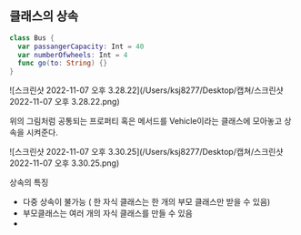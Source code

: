 ## 클래스의 상속





```swift
class Bus {
  var passangerCapacity: Int = 40
  var numberOfwheels: Int = 4
  func go(to: String) {}
}
```



![스크린샷 2022-11-07 오후 3.28.22](/Users/ksj8277/Desktop/캡쳐/스크린샷 2022-11-07 오후 3.28.22.png)

위의 그림처럼 공통되는 프로퍼티 혹은 메서드를 Vehicle이라는 클래스에 모아놓고 상속을 시켜준다.



![스크린샷 2022-11-07 오후 3.30.25](/Users/ksj8277/Desktop/캡쳐/스크린샷 2022-11-07 오후 3.30.25.png)



상속의 특징

- 다중 상속이 불가능 ( 한 자식 클래스는 한 개의 부모 클래스만 받을 수 있음)
- 부모클래스는 여러 개의 자식 클래스를 만들 수 있음 
- 
